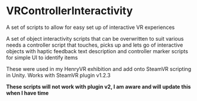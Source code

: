 # VRControllerInteractivity
A set of scripts to allow for easy set up of interactive VR experiences

A set of object interactivity scripts that can be overwritten to suit various needs
a controller script that touches, picks up and lets go of interactive objects with haptic feedback
text description and controller marker scripts for simple UI to identify items

These were used in my HenryVR exhibition and add onto SteamVR scripting in Unity. 
Works with SteamVR plugin v1.2.3

**These scripts will not work with plugin v2, I am aware and will update this when I have time**

